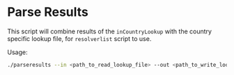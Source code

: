 # Parse Results

This script will combine results of the `inCountryLookup` with the country
specific lookup file, for `resolverlist` script to use.

Usage:
```bash
./parseresults --in <path_to_read_lookup_file> --out <path_to_write_lookup_file> --ids <path_to_ids>
```